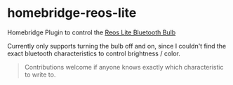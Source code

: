# homebridge-reos-lite
Homebridge Plugin to control the [Reos Lite Bluetooth Bulb](https://www.flipkart.com/reos-lite-1100lm-smart-bulb/p/itmehvmfhradshpp)

Currently only supports turning the bulb off and on, since I couldn't find the exact bluetooth characteristics to control brightness / color. 

> Contributions welcome if anyone knows exactly which characteristic to write to. 
